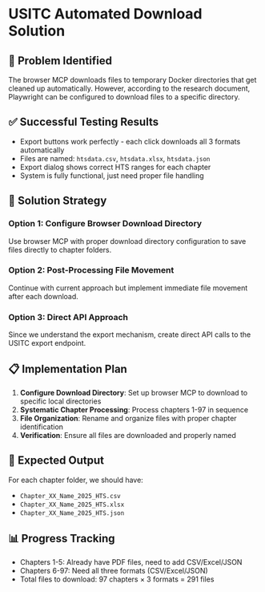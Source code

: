 # USITC Automated Download Solution

## 🎯 **Problem Identified**
The browser MCP downloads files to temporary Docker directories that get cleaned up automatically. However, according to the research document, Playwright can be configured to download files to a specific directory.

## ✅ **Successful Testing Results**
- Export buttons work perfectly - each click downloads all 3 formats automatically
- Files are named: `htsdata.csv`, `htsdata.xlsx`, `htsdata.json`
- Export dialog shows correct HTS ranges for each chapter
- System is fully functional, just need proper file handling

## 🔧 **Solution Strategy**

### **Option 1: Configure Browser Download Directory**
Use browser MCP with proper download directory configuration to save files directly to chapter folders.

### **Option 2: Post-Processing File Movement**
Continue with current approach but implement immediate file movement after each download.

### **Option 3: Direct API Approach**
Since we understand the export mechanism, create direct API calls to the USITC export endpoint.

## 📋 **Implementation Plan**

1. **Configure Download Directory**: Set up browser MCP to download to specific local directories
2. **Systematic Chapter Processing**: Process chapters 1-97 in sequence
3. **File Organization**: Rename and organize files with proper chapter identification
4. **Verification**: Ensure all files are downloaded and properly named

## 🎯 **Expected Output**
For each chapter folder, we should have:
- `Chapter_XX_Name_2025_HTS.csv`
- `Chapter_XX_Name_2025_HTS.xlsx` 
- `Chapter_XX_Name_2025_HTS.json`

## 📊 **Progress Tracking**
- Chapters 1-5: Already have PDF files, need to add CSV/Excel/JSON
- Chapters 6-97: Need all three formats (CSV/Excel/JSON)
- Total files to download: 97 chapters × 3 formats = 291 files
